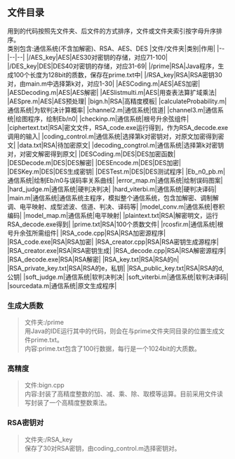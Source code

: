 ## 文件目录
用到的代码按照先文件夹、后文件的方式排序，文件或文件夹索引按字母升序排序。  
类别包含:通信系统(不含加解密)、RSA、AES、DES
|文件/文件夹|类别|作用|
|--|--|--|
|/AES_key|AES|AES30对密钥的存储，对应71-100|
|/DES_key|DES|DES40对密钥的存储，对应31-69|
|/prime|RSA|Java程序，生成100个长度为128bit的质数，保存在prime.txt中|
|/RSA_key|RSA|RSA密钥30对，由main.m中选择第k对，对应1-30|
|AESCoding.m|AES|AES加密|
|AESDecoding.m|AES|AES解密|
|AESlistmulti.m|AES|用查表法算扩域乘法|
|AESpre.m|AES|AES预处理|
|bign.h|RSA|高精度模板|
|calculateProbability.m|通信系统|为软判决计算概率|
|channel2.m|通信系统|信道|
|channel3.m|通信系统|绘图程序，绘制Eb/n0|
|checkinp.m|通信系统|根号升余弦组件|
|ciphertext.txt|RSA|密文文件，RSA_code.exe运行得到，作为RSA_decode.exe调用的输入|
|coding_control.m|通信系统|选择第k对密钥对，对原文加密得到密文|
|data.txt|RSA|待加密原文|
|decoding_congtrol.m|通信系统|选择第k对密钥对，对密文解密得到原文|
|DESCoding.m|DES|DES加密函数|
|DESDecode.m|DES|DES解密|
|DESEncode.m|DES|DES加密|
|DESKey.m|DES|DES生成密钥|
|DESTest.m|DES|DES测试程序|
|Eb_n0_pb.m|通信系统|绘制Eb/n0与误码率关系曲线|
|error_map.m|通信系统|绘制误码图案|
|hard_judge.m|通信系统|硬判决判决|
|hard_viterbi.m|通信系统|硬判决译码|
|main.m|通信系统|通信系统主程序，模拟整个通信系统，包含加解密、调制解调、电平映射、成型滤波、信道、判决、译码等|
|model_conv.m|通信系统|卷积编码|
|model_map.m|通信系统|电平映射|
|plaintext.txt|RSA|解密明文，运行RSA_decode.exe得到|
|prime.txt|RSA|100个质数文件|
|rcosfir.m|通信系统|根号升余弦所需组件|
|RSA_code.cpp|RSA|RSA加密源程序|
|RSA_code.exe|RSA|RSA加密|
|RSA_creator.cpp|RSA|RSA密钥生成源程序|
|RSA_creator.exe|RSA|RSA密钥生成|
|RSA_decode.cpp|RSA|RSA解密源程序|
|RSA_decode.exe|RSA|RSA解密|
|RSA_key.txt|RSA|RSA的n|
|RSA_private_key.txt|RSA|RSA的e，私钥|
|RSA_public_key.txt|RSA|RSA的d,公钥|
|soft_judge.m|通信系统|软判决判决|
|soft_viterbi.m|通信系统|软判决译码|
|sourcedata.m|通信系统|原文生成程序|


### 生成大质数
> 文件夹:/prime  
用Java的IDE运行其中的代码，则会在与prime文件夹同目录的位置生成文件prime.txt。  
内容:prime.txt包含了100行数据，每行是一个1024bit的大质数。

### 高精度
> 文件:bign.cpp  
内容:封装了高精度整数的加、减、乘、除、取模等运算。目前采用文件读写封装了一个高精度整数乘法。  


### RSA密钥对
>文件夹:/RSA_key  
保存了30对RSA密钥，由coding_control.m选择密钥对。
